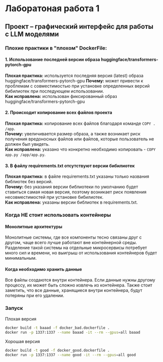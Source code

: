 # Лаборатоная работа 1

## Проект – графический интерфейс для работы с LLM моделями 

### Плохие практики в "плохом" DockerFile:
#### 1. Использование последней версии образа huggingface/transformers-pytorch-gpu
**Плохая практика:** используется последняя версия (latest) образа huggingface/transformers-pytorch-gpu 
**Почему:** может привести к проблемам с совместимостью при установке определенных версий бибилиотек при последующем использовании.  
**Как исправлена:** использован фиксированный образ huggingface/transformers-pytorch-gpu  

#### 2. Происходит копирование всех файлов проекта
**Плохая практика:** копирование всех файлов благодаря команде ```COPY . /app```.  
**Почему:** увеличивается размер образа, а также возникает риск получения вредоносных файлов или файлов, которые пользователь не должен был увидеть.  
**Как исправлена:** указано что конкретно необходимо копировать - ```COPY app.py /app/app.py```.  

#### 3. В файлу requirements.txt отсутствуют версии бибилиотек
**Плохая практика:** в файле requirements.txt указаны только названия библиотек без версий.  
**Почему:** без указания версии библиотеки по умолчанию будет ставиться самая новая версия, поэтому возникает риск появления несовместимостей при установке бибилиотек.  
**Как исправлена:** указаны версии библиотек в requirements.txt.  

### Когда НЕ стоит использовать контейнеры

#### Монолитные архитектуры  
Монолитные системы, где все компоненты тесно связаны друг с другом, чаще всего лучше работают вне контейнерной среды. Разделение такой системы на отдельные микросервисы потребует много сил и времени, но выигрыш от использования контейнеров будет минимальным.    

#### Когда необходимо хранить данные  
Все файлы создаются внутри контейнера. Если данные нужны другому процессу, их может быть сложно извлечь из контейнера. Также стоит заметить, что все данные, хранящиеся внутри контейнера, будут потеряны при его удалении.  


### Запуск

Плохая версия
```bash 
docker build -t baaad -f docker_bad.dockerfile .
docker run -p 1337:1337 --name baaad -it --rm --gpus=all baaad
```

Хорошая версия
```bash 
docker build -t good -f docker_good.dockerfile .
docker run -p 1337:1337 --name good -it --rm --gpus=all good
```
